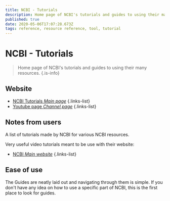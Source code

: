 ```yaml
---
title: NCBI - Tutorials
description: Home page of NCBI's tutorials and guides to using their many resources.
published: true
date: 2020-05-06T17:07:28.673Z
tags: reference, resource reference, tool, tutorial
---
```


# NCBI - Tutorials

> Home page of NCBI's tutorials and guides to using their many resources.
{.is-info}

## Website

- [NCBI Tutorials *Main page*](https://www.ncbi.nlm.nih.gov/guide/training-tutorials/)
{.links-list}
- [Youtube page *Channel page*](https://www.youtube.com/user/NCBINLM)
{.links-list}

## Notes from users 
A list of tutorials made by NCBI for various NCBI resources.

Very useful video tutorials meant to be use with their website:
- [NCBI *Main website*](https://www.ncbi.nlm.nih.gov/)
{.links-list}

## Ease of use 
The Guides are neatly laid out and navigating through them is simple. If you don't have any idea on how to use a specific part of NCBI, this is the first place to look for guides.

